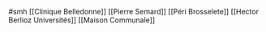 #smh
[[Clinique Belledonne]]
[[Pierre Semard]]
[[Péri Brosselete]]
[[Hector Berlioz Universités]]
[[Maison Communale]]